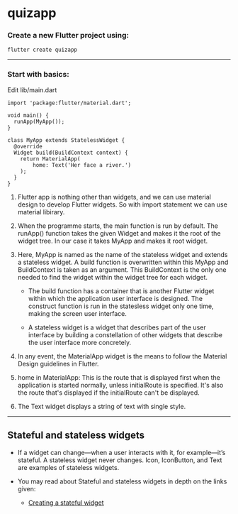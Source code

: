 # quizapp

### Create a new Flutter project using:

```
flutter create quizapp
```

---

### Start with basics:

Edit lib/main.dart

```
import 'package:flutter/material.dart';

void main() {
  runApp(MyApp());
}

class MyApp extends StatelessWidget {
  @override
  Widget build(BuildContext context) {
    return MaterialApp(
        home: Text('Her face a river.')
    );
  }
}
```

1. Flutter app is nothing other than widgets, and we can use material design to develop Flutter widgets. So with import statement we can use material libirary.

2. When the programme starts, the main function is run by default. The runApp() function takes the given Widget and makes it the root of the widget tree. In our case it takes MyApp and makes it root widget.

3. Here, MyApp is named as the name of the stateless widget and extends a stateless widget. A build function is overwritten within this MyApp and BuildContext is taken as an argument. This BuildContext is the only one needed to find the widget within the widget tree for each widget.

   - The build function has a container that is another Flutter widget within which the application user interface is designed. The construct function is run in the statesless widget only one time, making the screen user interface.

   - A stateless widget is a widget that describes part of the user interface by building a constellation of other widgets that describe the user interface more concretely.

4. In any event, the MaterialApp widget is the means to follow the Material Design guidelines in Flutter.

5. home in MaterialApp: This is the route that is displayed first when the application is started normally, unless initialRoute is specified. It's also the route that's displayed if the initialRoute can't be displayed.

6. The Text widget displays a string of text with single style.

---

## Stateful and stateless widgets

- If a widget can change—when a user interacts with it, for example—it’s stateful. A stateless widget never changes. Icon, IconButton, and Text are examples of stateless widgets.


- You may read about Stateful and stateless widgets in depth on the links given:

  - [Creating a stateful widget](https://flutter.dev/docs/development/ui/interactive#stateful-and-stateless-widgets)
